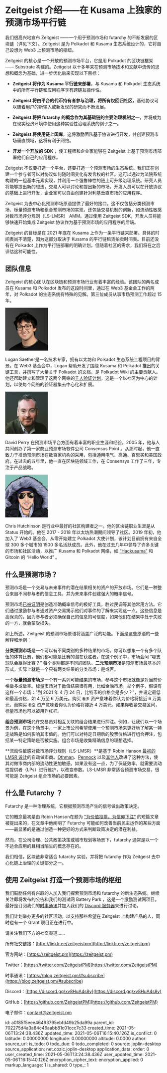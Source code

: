 # Zeitgeist 介绍——在 Kusama 上独家的预测市场平行链

我们很高兴地宣布 Zeitgeist ——一个用于预测市场和 futarchy 的不断发展的区块链（详见下文）。Zeitgeist 是为 Polkadot 和 Kusama 生态系统设计的，它将自己设想为 Web3 上预测市场的枢纽。

Zeitgeist 的核心是一个开放的预测市场平台，它是用 Polkadot 的区块链框架—— Substrate 构建的。Zeitgeist 以十多年来在预测市场技术和文献中流传的思想和概念为基础，进一步优化后来实现以下目标：

- **Zeitgeist 将作为 Kusama 平行链来部署**，与 Kusama 和 Polkadot 生态系统中的所有平行链和应用程序享有跨链互操作性。
- **Zeitgeist 将由平台的代币持有者参与治理，将所有权回归社区**，基础协议可以随着用户的新输入或新发现的研究而不断发展。
- **Zeitgeist 将把 futarchy 的概念作为其基础链的主要治理机制之一**，并将成为在现实经济环境中使用这种实验性治理系统的例子之一。

- **Zeitgeist 将使用链上国库**，这将激励团队基于协议进行开发，并创建预测市场垂直领域，这将有利于网络。
- **开发一个开放的 SDK** ，使工程师和企业家能够在 Zeitgeist 上基于预测市场部署他们自己的应用程序。

Zeitgeist 不仅要打造一个平台，还要打造一个预测市场的生态系统。我们正在创建一个参与者可以对协议如何随时间变化有发言权的社区。这可以通过为法院系统构建的一组基本元素实现，并利用一个强鲁棒性的链上可升级治理系统。研究人员将能够提出新的想法，交易人可以讨论和提出新的市场，开发人员可以在开放协议的基础上进行开发，企业家可以自由创建针对利基垂直市场的应用程序。

Zeitgeist 为去中心化预测市场原语提供了最好的接口。这不仅包括分类预测市场、标量预测市场和组合预测市场的实现，还包括交易机制的创新，如流动性敏感对数市场评分规则（LS-LMSR） AMM。通过使用 Zeitgeist SDK，开发人员将能够快速开始集成 Zeitgeist 协议作为基于预测市场的应用程序的后端。

Zeitgeist 的目标是在 2021 年底在 Kusama 上作为一条平行链来部署。具体的时间表尚不清楚，因为这部分取决于 Kusama 的平行链租赁拍卖时间表。目前还没有在 Polkadot 上作为平行链部署的明确计划，但随着社区的需求，我们将在之后评估这种可能性。

## 团队信息

Zeitgeist 的核心团队在区块链和预测市场行业有着丰富的经验。该团队的两名成员在 Kusama 和 Polkadot 发布的这段时间里，通过在 Web3 基金会工作的两年，对 Polkadot 的生态系统有特殊的见解。第三位成员从事市场预测工作超过 15 年。

 <img src="https://raw.githubusercontent.com/Whisker17/ImageStoreService/main/20210506212948.png" alt="image-20210506212946114" style="zoom:50%;" />

Logan Saether是一名技术专家，拥有以太坊和 Polkadot 生态系统工程项目的背景。在 Web3 基金会中，Logan 帮助开发了围绕 Kusama 和 Polkadot 推出的关键工具，并撰写了大量关于 Polkadot 的文档，是 Polkadot Wiki 的主要贡献人。他还帮助建立和管理了这两个网络的[千人验证计划](https://polkadot.network/supporting-decentralization-join-the-polkadot-thousand-validators-programme/)，这是一个以社区为中心的计划，以使每个网络的验证器集去中心化和扩展。

 <img src="https://raw.githubusercontent.com/Whisker17/ImageStoreService/main/20210506213212.png" alt="image-20210506213208178" style="zoom:50%;" />

David Perry 在预测市场平台方面有着丰富的职业生涯和经验。2005 年，他与人共同创办了第一家商业预测市场软件公司 Consensus Point 。从那时起，他一直致力于推动预测市场在数百家机构的采用，包括通用电气、高通、百思买和美国政府。在过去的五年里，他一直在区块链领域工作，在 Consensys 工作了三年，专注于产品战略。

 <img src="https://raw.githubusercontent.com/Whisker17/ImageStoreService/main/20210506213246.png" alt="image-20210506213245514" style="zoom:50%;" />

Chris Hutchinson 是行业中最好的社区构建者之一。他的区块链职业生涯是从 Status 开始的。他在 2017 - 2018 年以太坊热潮期间领导了社区。2019 年初，他加入了 Web3 基金会，从零开始建立 Polkadot 大使计划，该计划目前拥有来自全球 300 多个城市的 1500 多名活跃成员。此外，他在过去几年中领导了许多关键的市场和社区活动，以推广 Kusama 和 Polkadot 网络，如 [“Hackusama”](https://polkadot.network/join-hackusama-hack-on-polkadots-wild-cousin/) 和 Gitcoin 的 “Hello World” 。

## 什么是预测市场？

预测市场是一个交易与未来事件的潜在结果相关的资产的开放市场。它们是一种整合来自不同参与者的信息工具，并为未来事件创建强大的概率信号。

预测市场[已被证明](https://www.gsb.stanford.edu/faculty-research/working-papers/information-aggregation-experimental-market)是创造准确概率信号的极好工具，胜过民调等其他常用方法。它们通过激励参与者通过资产交易揭示他们对事件的了解来实现这一点。这些信息是高保真的，因为参与者必须确保自己的信息的可信度，如果他们在结果中处于失败的一方，就会蒙受损失。

如上所述，Zeitgeist 的预测市场原语将涵盖广泛的功能。下面是这些原语的一些解释和示例：

**分类预测市场**是一个可以有不同类别的多种结果的市场。你可以想象一个有多个队伍的体育比赛，他们都可能是比赛的潜在获胜者。在这个例子中，市场会问 “哪支球队会赢得比赛？” 每个类别都是不同的团队。**二元预测市场**是预测市场最基本的形式，实际上就是一个只有两类结果的分类市场：是或否。

一个**标量预测市场**是一个有一系列可能结果的市场，参与这个市场就像是对当前价格做多或做空。标量市场对于数值结果很有用，比如金融市场。举个例子，假设有这样一个市场：“到 2021 年 4 月 24 日，比特币的价格会是多少？”，并设定最低和最高价格，如 4 万至 6 万美元。购买 `看多` 资产意味着你认为价格将接近 6 万美元，而购买 `看空` 资产意味着你认为价格将接近 4 万美元。如果你收紧交易区间，标量市场也可以被用作杠杆。

**组合预测市场**允许交易员对相互关联的组合结果进行押注。例如，让我们以一个场景为例，在这个场景中，一家上市公司希望使用一个预测市场来更好地了解某一特定战略是如何影响其市值的。他们可以对特定日期后的股票价格进行组合押注，包括某一特定策略是否被实施。组合市场是收集精确信息的理想选择。

**流动性敏感对数市场评分规则（LS-LMSR）**是基于 Robin Hanson [最初的 LMSR 设计](http://mason.gmu.edu/~rhanson/mktscore.pdf)的自动做市商。[Othman](http://www.eecs.harvard.edu/cs286r/courses/fall12/papers/OPRS10.pdf)、[Pennock](http://www.eecs.harvard.edu/cs286r/courses/fall12/papers/OPRS10.pdf) 以及[其他人](http://www.eecs.harvard.edu/cs286r/courses/fall12/papers/OPRS10.pdf)改进了这种方法，使其对做市商内部的流动性更加敏感。如果没有这一点，为了保证效率，就需要流动性提供者（LPs）进行维护，以改变参数。LS-LMSR 非常适合预测市场交易，很可能是 Zeitgeist 组合市场的必要因素。

## 什么是 Futarchy ？

Futarchy 是一种治理系统，它根据预测市场产生的信号做出政策决定。

它的概念最初是由 Robin Hanson在题为 [”为价值投票，为信仰下注“](http://mason.gmu.edu/~rhanson/futarchy.html) 的短篇文章被提出来的，在文章中他阐明了 Futarchy 可能如何改善当前民主运作的某些方面——最显著的是通过创造一种更好的方式来判断政策决定的潜在利益。

然而，在公司治理、公共政策决策或城市规划等场景下，futarchy 通常是以一个不适合应用的且相当陌生的概念存在的。

我们相信，区块链非常适合 futarchy 实验，并将把 futarchy 作为 Zeitgeist 去中心化链上治理的关键部分之一。

## 使用 Zeitgeist 打造一个预测市场的枢纽

我们鼓励任何有兴趣的人加入我们探索预测市场和 futarchy 的新生态系统。继续关注即将发布的公告和我们的测试网 Battery Park ，这是一个激励测试网项目。最好是订阅我们的[时事通讯](https://blog.zeitgeist.pm/#subscribe)并加入我们的 [Discord 服务器](https://discord.gg/xv8HuA4s8v)来进行讨论。

我们计划举办更多的社区活动，以支持那些希望在 Zeitgeist 上构建产品的人，同时也有一个 Grant 项目正在进行中。

请关注我们下方的社交渠道……

所有社交链接：[http://linktr.ee/zeitgeistpm](http://linktr.ee/zeitgeistpm)

官方网站：[https://zeitgeist.pm](https://zeitgeist.pm)

Twitter：[https://twitter.com/ZeitgeistPM](https://twitter.com/ZeitgeistPM)

时事通讯：[https://blog.zeitgeist.pm/#subscribe](https://blog.zeitgeist.pm/#subscribe)

Discord：[https://discord.gg/xv8HuA4s8v](https://discord.gg/xv8HuA4s8v)

GitHub：[https://github.com/ZeitgeistPM](https://github.com/ZeitgeistPM)

电子邮件：contact@zeitgeist.pm

id: a0f85f5eee46493795ebfd49b25da99a
parent_id: 702275d4a3a84c46aabb81c01ccc7c33
created_time: 2021-05-06T13:24:38.436Z
updated_time: 2021-05-06T16:15:40.126Z
is_conflict: 0
latitude: 0.00000000
longitude: 0.00000000
altitude: 0.0000
author: 
source_url: 
is_todo: 0
todo_due: 0
todo_completed: 0
source: joplin-desktop
source_application: net.cozic.joplin-desktop
application_data: 
order: 0
user_created_time: 2021-05-06T13:24:38.436Z
user_updated_time: 2021-05-06T16:15:40.126Z
encryption_cipher_text: 
encryption_applied: 0
markup_language: 1
is_shared: 0
type_: 1